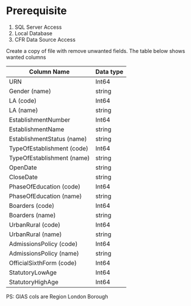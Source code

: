 # Prerequisite

1. SQL Server Access
2. Local Database
3. CFR Data Source Access

Create a copy of file with remove unwanted fields. The table below shows wanted columns

| Column Name                | Data type |
|----------------------------|-----------|
| URN                        | Int64     |
| Gender (name)              | string    |
| LA (code)                  | Int64     |
| LA (name)                  | string    |
| EstablishmentNumber        | Int64     |
| EstablishmentName          | string    |
| EstablishmentStatus (name) | string    |
| TypeOfEstablishment (code) | Int64     |
| TypeOfEstablishment (name) | string    |
| OpenDate                   | string    |
| CloseDate                  | string    |
| PhaseOfEducation (code)    | Int64     |
| PhaseOfEducation (name)    | string    |
| Boarders (code)            | Int64     |
| Boarders (name)            | string    |
| UrbanRural (code)          | Int64     |
| UrbanRural (name)          | string    |
| AdmissionsPolicy (code)    | Int64     |
| AdmissionsPolicy (name)    | string    |
| OfficialSixthForm (code)   | Int64     |
| StatutoryLowAge            | Int64     |
| StatutoryHighAge           | Int64     |

PS: GIAS cols are
Region
London Borough
